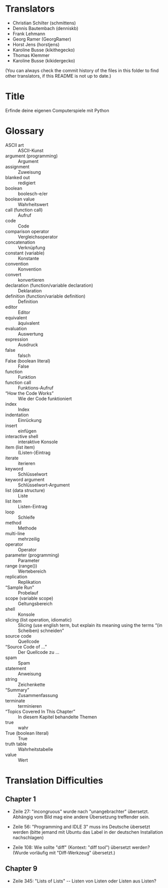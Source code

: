 Translators
===========

- Christian Schilter (schmittens)
- Dennis Bautembach (denniskb)
- Frank Lehmann
- Georg Ramer (GeorgRamer)
- Horst Jens (horstjens)
- Karoline Busse (kikithegecko)
- Thomas Klemmer
- Karoline Busse (kikidergecko)

(You can always check the commit history of the files in this folder to find other translators, if this README is not up to date.)

Title
=====

Erfinde deine eigenen Computerspiele mit Python

Glossary
========

<dl>
<dt>ASCII art</dt><dd>ASCII-Kunst</dd>
<dt>argument (programming)</dt><dd>Argument</dd>
<dt>assignment</dt><dd>Zuweisung</dd>
<dt>blanked out</dt><dd>redigiert</dd>
<dt>boolean</dt><dd>boolesch-e/er</dd>
<dt>boolean value</dt><dd>Wahrheitswert</dd>
<dt>call (function call)</dt><dd>Aufruf</dd>
<dt>code</dt><dd>Code</dd>
<dt>comparison operator</dt><dd>Vergleichsoperator</dd>
<dt>concatenation</dt><dd>Verknüpfung</dd>
<dt>constant (variable)</dt><dd>Konstante</dd>
<dt>convention</dt><dd>Konvention</dd>
<dt>convert</dt><dd>konvertieren</dd>
<dt>declaration (function/variable declaration)</dt><dd>Deklaration</dd>
<dt>definition (function/variable definition)</dt><dd>Definition</dd>
<dt>editor</dt><dd>Editor</dd>
<dt>equivalent</dt><dd>äquivalent</dd>
<dt>evaluation</dt><dd>Auswertung</dd>
<dt>expression</dt><dd>Ausdruck</dd>
<dt>false</dt><dd>falsch</dd>
<dt>False (boolean literal)</dt><dd>False</dd>
<dt>function</dt><dd>Funktion</dd>
<dt>function call</dt><dd>Funktions-Aufruf</dd>
<dt>“How the Code Works”</dt><dd>Wie der Code funktioniert</dd>
<dt>index</dt><dd>Index</dd>
<dt>indentation</dt><dd>Einrückung</dd>
<dt>insert</dt><dd>einfügen</dd>
<dt>interactive shell</dt><dd>interaktive Konsole</dd>
<dt>item (list item)</dt><dd>(Listen-)Eintrag</dd>
<dt>iterate</dt><dd>iterieren</dd>
<dt>keyword</dt><dd>Schlüsselwort</dd>
<dt>keyword argument</dt><dd>Schlüsselwort-Argument</dd>
<dt>list (data structure)</dt><dd>Liste</dd>
<dt>list item</dt><dd>Listen-Eintrag</dd>
<dt>loop</dt><dd>Schleife</dd>
<dt>method</dt><dd>Methode</dd>
<dt>multi-line</dt><dd>mehrzeilig</dd>
<dt>operator</dt><dd>Operator</dd>
<dt>parameter (programming)</dt><dd>Parameter</dd>
<dt>range (range())</dt><dd>Wertebereich</dd>
<dt>replication</dt><dd>Replikation</dd>
<dt>“Sample Run”</dt><dd>Probelauf</dd>
<dt>scope (variable scope)</dt><dd>Geltungsbereich</dd>
<dt>shell</dt><dd>Konsole</dd>
<dt>slicing (list operation, idiomatic)</dt><dd>Slicing (use english term, but explain its meaning using the terms “(in Scheiben) schneiden”</dd>
<dt>source code</dt><dd>Quellcode</dd>
<dt>“Source Code of ...”</dt><dd>Der Quellcode zu ...</dd>
<dt>spam</dt><dd>Spam</dd>
<dt>statement</dt><dd>Anweisung</dd>
<dt>string</dt><dd>Zeichenkette</dd>
<dt>“Summary”</dt><dd>Zusammenfassung</dd>
<dt>terminate</dt><dd>terminieren</dd>
<dt>“Topics Covered In This Chapter”</dt><dd>In diesem Kapitel behandelte Themen
<dt>true</dt><dd>wahr</dd>
<dt>True (boolean literal)</dt><dd>True</dd>
<dt>truth table</dt><dd>Wahrheitstabelle</dd>
<dt>value</dt><dd>Wert</dd>
</dl>

Translation Difficulties
========================

Chapter 1
---------

- Zeile 27: "incongruous" wurde nach "unangebrachter" übersetzt. Abhängig vom Bild mag eine andere Übersetzung treffender sein.

- Zeile 56: "Programming and IDLE 3" muss ins Deutsche übersetzt werden (bitte jemand mit Ubuntu das Label in der deutschen Installation nachschlagen)

- Zeile 108: Wie sollte "diff" (Kontext: "diff tool") übersetzt werden? (Wurde vorläufig mit "Diff-Werkzeug" übersetzt.)

Chapter 9
---------

- Zeile 345: "Lists of Lists" -- Listen von Listen oder Listen aus Listen?
